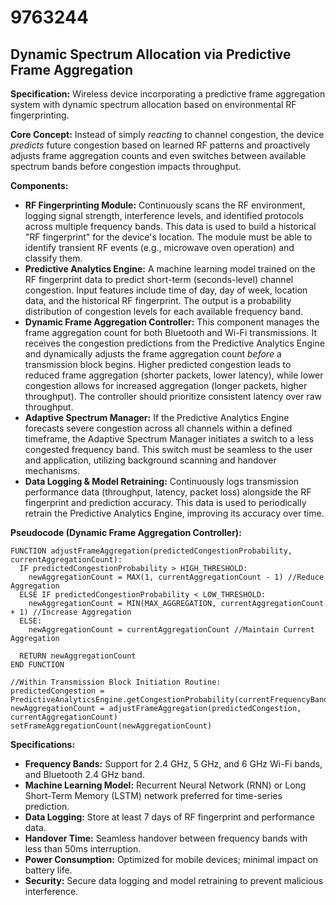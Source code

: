 # 9763244

## Dynamic Spectrum Allocation via Predictive Frame Aggregation

**Specification:** Wireless device incorporating a predictive frame aggregation system with dynamic spectrum allocation based on environmental RF fingerprinting.

**Core Concept:** Instead of simply *reacting* to channel congestion, the device *predicts* future congestion based on learned RF patterns and proactively adjusts frame aggregation counts and even switches between available spectrum bands before congestion impacts throughput.

**Components:**

*   **RF Fingerprinting Module:** Continuously scans the RF environment, logging signal strength, interference levels, and identified protocols across multiple frequency bands. This data is used to build a historical "RF fingerprint" for the device's location. The module must be able to identify transient RF events (e.g., microwave oven operation) and classify them.
*   **Predictive Analytics Engine:** A machine learning model trained on the RF fingerprint data to predict short-term (seconds-level) channel congestion. Input features include time of day, day of week, location data, and the historical RF fingerprint. The output is a probability distribution of congestion levels for each available frequency band.
*   **Dynamic Frame Aggregation Controller:** This component manages the frame aggregation count for both Bluetooth and Wi-Fi transmissions. It receives the congestion predictions from the Predictive Analytics Engine and dynamically adjusts the frame aggregation count *before* a transmission block begins. Higher predicted congestion leads to reduced frame aggregation (shorter packets, lower latency), while lower congestion allows for increased aggregation (longer packets, higher throughput). The controller should prioritize consistent latency over raw throughput.
*   **Adaptive Spectrum Manager:** If the Predictive Analytics Engine forecasts severe congestion across all channels within a defined timeframe, the Adaptive Spectrum Manager initiates a switch to a less congested frequency band. This switch must be seamless to the user and application, utilizing background scanning and handover mechanisms.
*   **Data Logging & Model Retraining:** Continuously logs transmission performance data (throughput, latency, packet loss) alongside the RF fingerprint and prediction accuracy. This data is used to periodically retrain the Predictive Analytics Engine, improving its accuracy over time.

**Pseudocode (Dynamic Frame Aggregation Controller):**

```
FUNCTION adjustFrameAggregation(predictedCongestionProbability, currentAggregationCount):
  IF predictedCongestionProbability > HIGH_THRESHOLD:
    newAggregationCount = MAX(1, currentAggregationCount - 1) //Reduce Aggregation
  ELSE IF predictedCongestionProbability < LOW_THRESHOLD:
    newAggregationCount = MIN(MAX_AGGREGATION, currentAggregationCount + 1) //Increase Aggregation
  ELSE:
    newAggregationCount = currentAggregationCount //Maintain Current Aggregation

  RETURN newAggregationCount
END FUNCTION

//Within Transmission Block Initiation Routine:
predictedCongestion = PredictiveAnalyticsEngine.getCongestionProbability(currentFrequencyBand)
newAggregationCount = adjustFrameAggregation(predictedCongestion, currentAggregationCount)
setFrameAggregationCount(newAggregationCount)
```

**Specifications:**

*   **Frequency Bands:** Support for 2.4 GHz, 5 GHz, and 6 GHz Wi-Fi bands, and Bluetooth 2.4 GHz band.
*   **Machine Learning Model:** Recurrent Neural Network (RNN) or Long Short-Term Memory (LSTM) network preferred for time-series prediction.
*   **Data Logging:** Store at least 7 days of RF fingerprint and performance data.
*   **Handover Time:** Seamless handover between frequency bands with less than 50ms interruption.
*   **Power Consumption:** Optimized for mobile devices; minimal impact on battery life.
*   **Security:** Secure data logging and model retraining to prevent malicious interference.